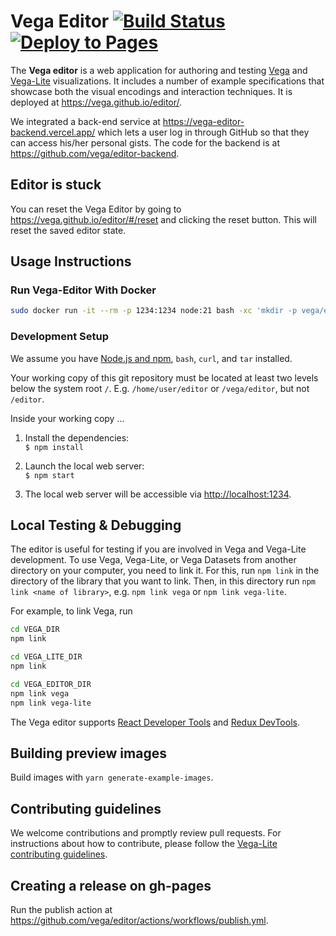 # Vega Editor [![Build Status](https://github.com/vega/editor/workflows/Test/badge.svg)](https://github.com/vega/editor/actions) [![Deploy to Pages](https://github.com/vega/editor/actions/workflows/publish.yml/badge.svg)](https://github.com/vega/editor/actions/workflows/publish.yml)

The **Vega editor** is a web application for authoring and testing [Vega](https://github.com/vega/vega) and [Vega-Lite](https://vega.github.io/vega-lite) visualizations. It includes a number of example specifications that showcase both the visual encodings and interaction techniques. It is deployed at https://vega.github.io/editor/.

We integrated a back-end service at https://vega-editor-backend.vercel.app/ which lets a user log in through GitHub so that they can access his/her personal gists. The code for the backend is at https://github.com/vega/editor-backend.

## Editor is stuck

You can reset the Vega Editor by going to https://vega.github.io/editor/#/reset and clicking the reset button. This will reset the saved editor state.

## Usage Instructions

### Run Vega-Editor With Docker
```bash
sudo docker run -it --rm -p 1234:1234 node:21 bash -xc 'mkdir -p vega/editor && git clone --depth=1 https://github.com/vega/editor.git vega/editor && cd vega/editor && npm install && npm start'
```

### Development Setup
We assume you have [Node.js and npm](https://nodejs.org/), `bash`, `curl`, and `tar` installed.

Your working copy of this git repository must be located at least two levels below the system root `/`.
E.g. `/home/user/editor` or `/vega/editor`, but not `/editor`. 

Inside your working copy ...

1. Install the dependencies:  
   `$ npm install`

2. Launch the local web server:  
   `$ npm start`

3. The local web server will be accessible via [http://localhost:1234](http://localhost:1234).

## Local Testing & Debugging

The editor is useful for testing if you are involved in Vega and Vega-Lite development. To use Vega, Vega-Lite, or Vega Datasets from another directory on your computer, you need to link it. For this, run `npm link` in the directory of the library that you want to link. Then, in this directory run `npm link <name of library>`, e.g. `npm link vega` or `npm link vega-lite`.

For example, to link Vega, run

```bash
cd VEGA_DIR
npm link

cd VEGA_LITE_DIR
npm link

cd VEGA_EDITOR_DIR
npm link vega
npm link vega-lite
```

The Vega editor supports [React Developer Tools](https://github.com/facebook/react-devtools) and [Redux DevTools](https://github.com/zalmoxisus/redux-devtools-extension).

## Building preview images

Build images with `yarn generate-example-images`.

## Contributing guidelines

We welcome contributions and promptly review pull requests. For instructions about how to contribute, please follow the [Vega-Lite contributing guidelines](https://github.com/vega/vega-lite/blob/master/CONTRIBUTING.md).

## Creating a release on gh-pages

Run the publish action at https://github.com/vega/editor/actions/workflows/publish.yml.
